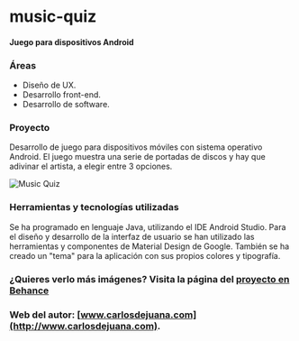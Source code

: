# music-quiz
#### Juego para dispositivos Android

### Áreas
- Diseño de UX.
- Desarrollo front-end.
- Desarrollo de software.

### Proyecto
Desarrollo de juego para dispositivos móviles con sistema operativo Android.
El juego muestra una serie de portadas de discos y hay que adivinar el artista, a elegir entre 3 opciones.

<img src="https://mir-s3-cdn-cf.behance.net/project_modules/1400_opt_1/36322594306467.5e7ca11f19c34.jpg" alt="Music Quiz">

### Herramientas y tecnologías utilizadas
Se ha programado en lenguaje Java, utilizando el IDE Android Studio.
Para el diseño y desarrollo de la interfaz de usuario se han utilizado las herramientas y componentes de Material Design de Google. También se ha creado un "tema" para la aplicación con sus propios colores y tipografía.

### ¿Quieres verlo más imágenes? Visita la página del [proyecto en Behance](https://www.behance.net/gallery/94306467/Music-Quiz)
### Web del autor: [www.carlosdejuana.com](http://www.carlosdejuana.com).
